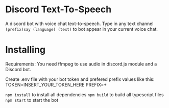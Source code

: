 # Discord Text-To-Speech

A discord bot with voice chat text-to-speech.
Type in any text channel `(prefix)say (language) (text)` to bot appear in your current voice chat.

# Installing

Requirements:
You need ffmpeg to use audio in discord.js module and a Discord bot.

Create .env file with your bot token and prefered prefix values like this:
    TOKEN=INSERT_YOUR_TOKEN_HERE
    PREFIX=+

`npm install`
to install all dependencies
`npm build`
to build all typescript files
`npm start`
to start the bot